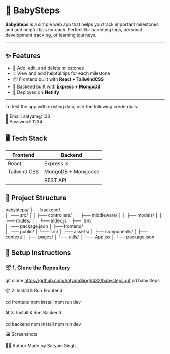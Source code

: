# 👶 BabySteps

**BabySteps** is a simple web app that helps you track important milestones and add helpful tips for each. Perfect for parenting logs, personal development tracking, or learning journeys.

---

## ✨ Features

- 🧱 Add, edit, and delete milestones
- 💡 View and add helpful tips for each milestone
- 📦 Frontend built with **React + TailwindCSS**
- 🔐 Backend built with **Express + MongoDB**
- 🚀 Deployed on **Netlify**

---

To test the app with existing data, use the following credentials:

📧 Email: satyam@123  
🔑 Password: 1234

## 🖥️ Tech Stack

| Frontend     | Backend            |
| ------------ | ------------------ |
| React        | Express.js         |
| Tailwind CSS | MongoDB + Mongoose |
|              | REST API           |

## 🔧 Project Structure

babysteps/
├── backend/  
│ ├── src/
│ │ ├── controllers/
│ │ ├── middleware/
│ │ ├── models/
│ │ ├── routes/
│ │ └── index.js
│ ├── .env  
│ └── package.json
│
├── frontend/  
│ ├── public/
│ └── src/
│ ├── assets/
│ ├── components/
│ ├── context/
│ ├── pages/
│ └── utils/
│ └── App.jsx
│ └── package.json

## 🔧 Setup Instructions

### 📦 1. Clone the Repository

git clone https://github.com/SatyamSingh432/babysteps.git
cd babysteps

📦 2. Install & Run Frontend

cd frontend
npm install
npm run dev

🛠️ 3. Install & Run Backend

cd backend
npm install
npm run dev

🖼️ Screenshots

🙋‍♂️ Author
Made by Satyam Singh
